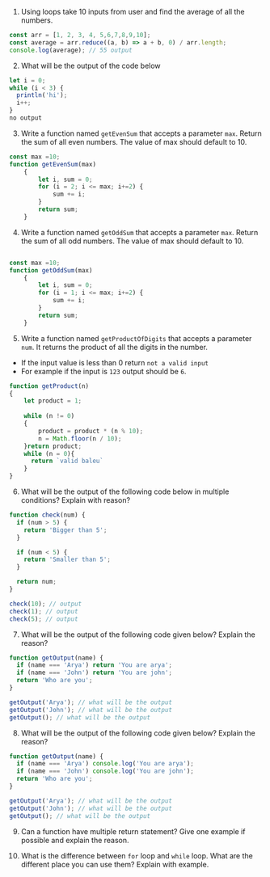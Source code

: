 1. Using loops take 10 inputs from user and find the average of all the numbers.
```js
const arr = [1, 2, 3, 4, 5,6,7,8,9,10];
const average = arr.reduce((a, b) => a + b, 0) / arr.length;
console.log(average); // 55 output

```
2. What will be the output of the code below

```js
let i = 0;
while (i < 3) {
  println('hi');
  i++;
}
no output
```

3. Write a function named `getEvenSum` that accepts a parameter `max`. Return the sum of all even numbers. The value of max should default to 10.
```js
const max =10;
function getEvenSum(max)  
    {  
        let i, sum = 0;  
        for (i = 2; i <= max; i+=2) {  
            sum += i;  
        }  
        return sum;  
    }  

```
4. Write a function named `getOddSum` that accepts a parameter `max`. Return the sum of all odd numbers. The value of max should default to 10.
```js

const max =10;
function getOddSum(max)  
    {  
        let i, sum = 0;  
        for (i = 1; i <= max; i+=2) {  
            sum += i;  
        }  
        return sum;  
    }  
```

5. Write a function named `getProductOfDigits` that accepts a parameter `num`. It returns the product of all the digits in the number.

- If the input value is less than 0 return `not a valid input`
- For example if the input is `123` output should be `6`.

```js
function getProduct(n)
{
    let product = 1;
 
    while (n != 0)
    {
        product = product * (n % 10);
        n = Math.floor(n / 10);
    }return product;
    while (n = 0){
      return `valid baleu`
    }
}

```

6. What will be the output of the following code below in multiple conditions? Explain with reason?

```js
function check(num) {
  if (num > 5) {
    return 'Bigger than 5';
  }

  if (num < 5) {
    return 'Smaller than 5';
  }

  return num;
}

check(10); // output
check(1); // output
check(5); // output
```

7. What will be the output of the following code given below? Explain the reason?

```js
function getOutput(name) {
  if (name === 'Arya') return 'You are arya';
  if (name === 'John') return 'You are john';
  return 'Who are you';
}

getOutput('Arya'); // what will be the output
getOutput('John'); // what will be the output
getOutput(); // what will be the output
```

8. What will be the output of the following code given below? Explain the reason?

```js
function getOutput(name) {
  if (name === 'Arya') console.log('You are arya');
  if (name === 'John') console.log('You are john');
  return 'Who are you';
}

getOutput('Arya'); // what will be the output
getOutput('John'); // what will be the output
getOutput(); // what will be the output
```

9. Can a function have multiple return statement? Give one example if possible and explain the reason.

10. What is the difference between `for` loop and `while` loop. What are the different place you can use them? Explain with example.
